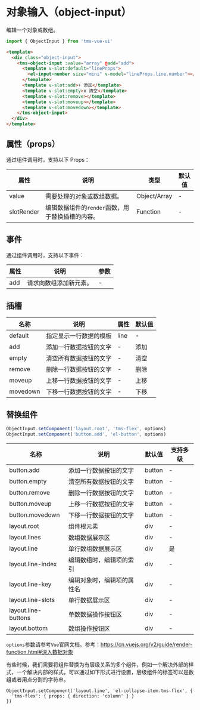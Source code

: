 # 对象输入（object-input）

编辑一个对象或数组。

```js
import { ObjectInput } from 'tms-vue-ui'
```

```html
<template>
  <div class="object-input">
    <tms-object-input :value="array" @add="add">
      <template v-slot:default="lineProps">
        <el-input-number size="mini" v-model="lineProps.line.number"></el-input-number>
      </template>
      <template v-slot:add>+ 添加</template>
      <template v-slot:empty>x 清空</template>
      <template v-slot:remove></template>
      <template v-slot:moveup></template>
      <template v-slot:movedown></template>
    </tms-object-input>
  </div>
</template>
```

## 属性（props）

通过组件调用时，支持以下 Props：

| 属性       | 说明                                             | 类型         | 默认值 |
| ---------- | ------------------------------------------------ | ------------ | ------ |
| value      | 需要处理的对象或数组数据。                       | Object/Array | -      |
| slotRender | 编辑数据组件的`render`函数，用于替换插槽的内容。 | Function     | -      |

## 事件

通过组件调用时，支持以下事件：

| 属性 | 说明                   | 参数 |
| ---- | ---------------------- | ---- |
| add  | 请求向数组添加新元素。 | -    |

## 插槽

| 名称     | 说明                   | 属性 | 默认值 |
| -------- | ---------------------- | ---- | ------ |
| default  | 指定显示一行数据的模板 | line | -      |
| add      | 添加一行数据按钮的文字 | -    | 添加   |
| empty    | 清空所有数据按钮的文字 | -    | 清空   |
| remove   | 删除一行数据按钮的文字 | -    | 删除   |
| moveup   | 上移一行数据按钮的文字 | -    | 上移   |
| movedown | 下移一行数据按钮的文字 | -    | 下移   |

## 替换组件

```js
ObjectInput.setComponent('layout.root', 'tms-flex', options)
ObjectInput.setComponent('button.add', 'el-button', options)
```

| 名称                | 说明                       | 默认值 | 支持多级 |
| ------------------- | -------------------------- | ------ | -------- |
| button.add          | 添加一行数据按钮的文字     | button | -        |
| button.empty        | 清空所有数据按钮的文字     | button | -        |
| button.remove       | 删除一行数据按钮的文字     | button | -        |
| button.moveup       | 上移一行数据按钮的文字     | button | -        |
| button.movedown     | 下移一行数据按钮的文字     | button | -        |
| layout.root         | 组件根元素                 | div    | -        |
| layout.lines        | 数组数据展示区             | div    | -        |
| layout.line         | 单行数组数据展示区         | div    | 是       |
| layout.line-index   | 编辑数组时，编辑项的索引   | div    | -        |
| layout.line-key     | 编辑对象时，编辑项的属性名 | div    | -        |
| layout.line-slots   | 单行数据展示区             | div    | -        |
| layout.line-buttons | 单数数据操作按钮区         | div    | -        |
| layout.bottom       | 数组操作按钮区             | div    | -        |

`options`参数请参考`Vue`官网文档。参考：https://cn.vuejs.org/v2/guide/render-function.html#深入数据对象

有些时候，我们需要将组件替换为有层级关系的多个组件，例如一个解决外部的样式，一个解决内部的样式，可以通过如下形式进行设置，层级组件的标签可以是数组或者用点分割的字符串。

```
ObjectInput.setComponent('layout.line', 'el-collapse-item.tms-flex', {
  'tms-flex': { props: { direction: 'column' } }
})
```
